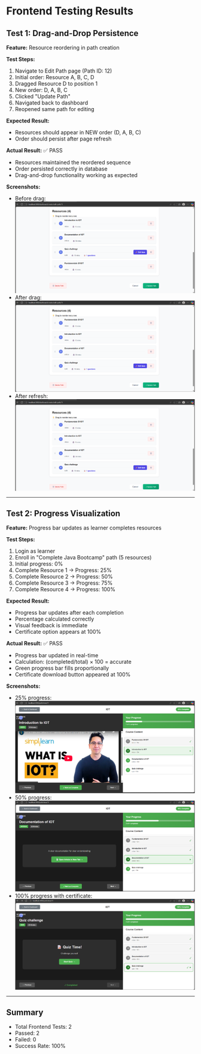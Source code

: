 # Frontend Testing Results

## Test 1: Drag-and-Drop Persistence

**Feature:** Resource reordering in path creation

**Test Steps:**
1. Navigate to Edit Path page (Path ID: 12)
2. Initial order: Resource A, B, C, D
3. Dragged Resource D to position 1
4. New order: D, A, B, C
5. Clicked "Update Path"
6. Navigated back to dashboard
7. Reopened same path for editing

**Expected Result:**
- Resources should appear in NEW order (D, A, B, C)
- Order should persist after page refresh

**Actual Result:** ✅ PASS
- Resources maintained the reordered sequence
- Order persisted correctly in database
- Drag-and-drop functionality working as expected

**Screenshots:**
- Before drag: ![screenshot](testing_images/before_drag.png)
- After drag: ![screenshot](testing_images/after_drag.png)
- After refresh: ![screenshot](testing_images/after_updation.png)

---

## Test 2: Progress Visualization

**Feature:** Progress bar updates as learner completes resources

**Test Steps:**
1. Login as learner
2. Enroll in "Complete Java Bootcamp" path (5 resources)
3. Initial progress: 0%
4. Complete Resource 1 → Progress: 25%
5. Complete Resource 2 → Progress: 50%
6. Complete Resource 3 → Progress: 75%
7. Complete Resource 4 → Progress: 100%

**Expected Result:**
- Progress bar updates after each completion
- Percentage calculated correctly
- Visual feedback is immediate
- Certificate option appears at 100%

**Actual Result:** ✅ PASS
- Progress bar updated in real-time
- Calculation: (completed/total) × 100 = accurate
- Green progress bar fills proportionally
- Certificate download button appeared at 100%

**Screenshots:**
- 25% progress: ![screenshot](testing_images/start_25_completion.png)
- 50% progress: ![screenshot](testing_images/partial_50_completion.png)
- 100% progress with certificate: ![screenshot](testing_images/full_100_completion.png)

---

## Summary
- Total Frontend Tests: 2
- Passed: 2
- Failed: 0
- Success Rate: 100%